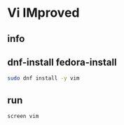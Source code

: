 # Vi IMproved

## info

## dnf-install fedora-install
```sh
sudo dnf install -y vim
```

## run
```sh
screen vim
```

